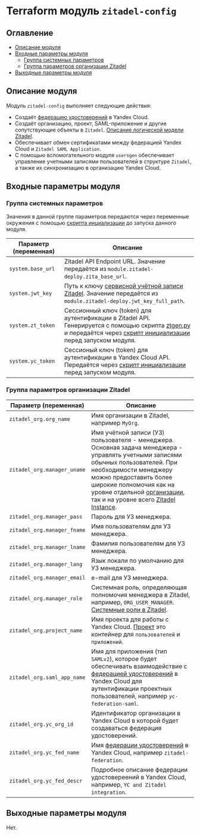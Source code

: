 
# Terraform модуль `zitadel-config` 

## Оглавление
* [Описание модуля](#zc-overview)
* [Входные параметры модуля](#zc-inputs)
  * [Группа системных параметров](#zc-input-sys)
  * [Группа параметров организации Zitadel](#zc-input-org)
* [Выходные параметры модуля](#zc-outputs)


## Описание модуля <a id="zc-overview"/></a>

Модуль `zitadel-config` выполняет следующие действия:
* Создаёт [федерацию удостоверений](https://yandex.cloud/ru/docs/organization/concepts/add-federation) в Yandex Cloud.
* Создаёт организацию, проект, SAML-приложение и другие сопутствующие объекты в `Zitadel`. [Описание логической модели Zitadel](../README.md#zita-logic).
* Обеспечивает обмен сертификатами между федерацией Yandex Cloud и `Zitadel SAML Application`.
* С помощью вспомогательного модуля `usersgen` обеспечивает управление учетными записями пользователей в структуре `Zitadel`, а также их синхронизацию в организацию Yandex Cloud.


## Входные параметры модуля <a id="zc-inputs"/></a>

### Группа системных параметров <a id="zc-input-sys"/></a>

Значения в данной группе параметров передаются через переменные окружения с помощью [скрипта инциализации](../examples/zitadel-config/env-setup.sh) до запуска данного модуля.

| Параметр (переменная) | Описание |
| - | -
| `system.base_url` | Zitadel API Endpoint URL. Значение передаётся из `module.zitadel-deploy.zita_base_url`. |
| `system.jwt_key` |  Путь к ключу [сервисной учётной записи Zitadel](https://zitadel.com/docs/concepts/structure/users#service-users). Значение передаётся из `module.zitadel-deploy.jwt_key_full_path`. |
| `system.zt_token` | Сессионный ключ (token) для аутентификации в Zitadel API. Генерируется с помощью скрипта [ztgen.py](./ztgen.py) и передаётся через [скрипт инициализации](../examples/zitadel-config/env-setup.sh) перед запуском модуля. |
| `system.yc_token` | Сессионый ключ (token) для аутентификации в Yandex Cloud API. Передаётся через [скрипт инициализации](../examples/zitadel-config/env-setup.sh) перед запуском модуля.|


### Группа параметров организации Zitadel <a id="zc-input-org"/></a>

| Параметр (переменная) | Описание |
| - | -
| `zitadel_org.org_name` | Имя организации в Zitadel, например `MyOrg`. |
| `zitadel_org.manager_uname` | Имя учётной записи (УЗ) пользователя - менеджера. Основная задача менеджера - управлять учетными записями обычных пользователей. При необходимости менеджеру можно предоставить более широкие полномочия как на уровне отдельной [организации](https://zitadel.com/docs/concepts/structure/organizations), так и на уровне всего [Zitadel Instance](https://zitadel.com/docs/concepts/structure/instance). |
| `zitadel_org.manager_pass` | Пароль для УЗ менеджера. |
| `zitadel_org.manager_fname` | Имя пользователям для УЗ менеджера. |
| `zitadel_org.manager_lname` | Фамилия пользователям для УЗ менеджера. |
| `zitadel_org.manager_lang` | Язык локали по умолчанию для УЗ менеджера. |
| `zitadel_org.manager_email` | e-mail для УЗ менеджера. |
| `zitadel_org.manager_role` | Системная роль, определяющая полномочия менеджера в Zitadel, например, `ORG_USER_MANAGER`. [Системные роли в Zitadel](https://zitadel.com/docs/guides/manage/console/managers#roles). |
| `zitadel_org.project_name` | Имя проекта для работы с Yandex Cloud. [Проект](https://zitadel.com/docs/concepts/structure/projects) это контейнер для `пользователей` и `приложений`. |
| `zitadel_org.saml_app_name` | Имя для приложения (тип `SAMLv2`), которое будет обеспечивать взаимодействие с [федерацией удостоверений](https://yandex.cloud/ru/docs/organization/concepts/add-federation) в Yandex Cloud для аутентификации проектных пользователей, например `yc-federation-saml`. |
| `zitadel_org.yc_org_id` | Идентификатор организации в Yandex Cloud в которой будет создаваться федерация удостоверений. |
| `zitadel_org.yc_fed_name` | Имя [федерации удостоверений](https://yandex.cloud/ru/docs/organization/concepts/add-federation) в Yandex Cloud, например `zitadel-federation`. |
| `zitadel_org.yc_fed_descr` | Подробное описание федерации удостовереений в Yandex Cloud, например, `YC and Zitadel integration`. |


## Выходные параметры модуля <a id="zc-outputs"/></a>

Нет.
